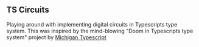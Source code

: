 ## TS Circuits
Playing around with implementing digital circuits in Typescripts type system. 
This was inspired by the mind-blowing "Doom in Typescripts type system" project by [Michigan Typescript](https://www.youtube.com/@MichiganTypeScript)
